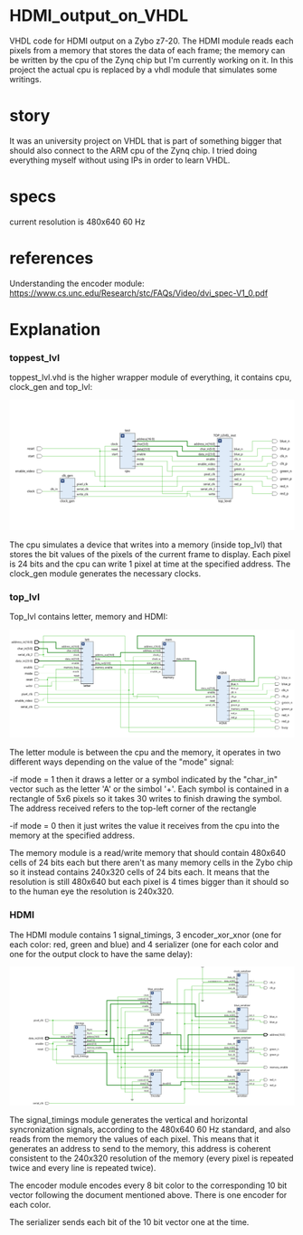 # HDMI_output_on_VHDL
VHDL code for HDMI output on a Zybo z7-20.
The HDMI module reads each pixels from a memory that stores the data of each frame; the memory can be written by the cpu of the Zynq chip but I'm currently working on it.
In this project the actual cpu is replaced by a vhdl module that simulates some writings.

# story
It was an university project on VHDL that is part of something bigger that should also connect to the ARM cpu of the Zynq chip. I tried doing everything myself without using IPs in order to learn VHDL.

# specs
current resolution is 480x640 60 Hz

# references
Understanding the encoder module: https://www.cs.unc.edu/Research/stc/FAQs/Video/dvi_spec-V1_0.pdf


# Explanation

### toppest_lvl
toppest_lvl.vhd is the higher wrapper module of everything, it contains cpu, clock_gen and top_lvl:

![Screenshot](cpu_test.png)

The cpu simulates a device that writes into a memory (inside top_lvl) that stores the bit values of the pixels of the current frame to display. Each pixel is 24 bits and the cpu can write 1 pixel at time at the specified address.
The clock_gen module generates the necessary clocks.

### top_lvl
Top_lvl contains letter, memory and HDMI:

![Screenshot](top_lvl.png)

The letter module is between the cpu and the memory, it operates in two different ways depending on the value of the "mode" signal:

  -if mode = 1 then it draws a letter or a symbol indicated by the "char_in" vector such as the letter 'A' or the simbol '+'. Each symbol is contained in a rectangle of 5x6 pixels so it takes 30 writes to finish     drawing the symbol. The address received refers to the top-left corner of the rectangle

  -if mode = 0 then it just writes the value it receives from the cpu into the memory at the specified address. 

The memory module is a read/write memory that should contain 480x640 cells of 24 bits each but there aren't as many memory cells in the Zybo chip so it instead contains 240x320 cells of 24 bits each. It means that the resolution is still 480x640 but each pixel is 4 times bigger than it should so to the human eye the resolution is 240x320.

### HDMI
The HDMI module contains 1 signal_timings, 3 encoder_xor_xnor (one for each color: red, green and blue) and 4 serializer (one for each color and one for the output clock to have the same delay):

![Screenshot](HDMI.png)

The signal_timings module generates the vertical and horizontal syncronization signals, according to the 480x640 60 Hz standard, and also reads from the memory the values of each pixel. This means that it generates an address to send to the memory, this address is coherent consistent to the 240x320 resolution of the memory (every pixel is repeated twice and every line is repeated twice).

The encoder module encodes every 8 bit color to the corresponding 10 bit vector following the document mentioned above. There is one encoder for each color.

The serializer sends each bit of the 10 bit vector one at the time.
